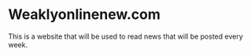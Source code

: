 # Weaklyonlinenew.com
This is a website that will be used to read news that will be posted every week. 
